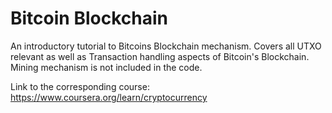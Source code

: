 # Bitcoin Blockchain

An introductory tutorial to Bitcoins Blockchain mechanism. 
Covers all UTXO relevant as well as Transaction handling aspects of Bitcoin's Blockchain.
Mining mechanism is not included in the code.

Link to the corresponding course: https://www.coursera.org/learn/cryptocurrency


